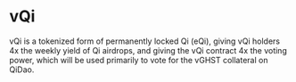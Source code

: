 # vQi

vQi is a tokenized form of permanently locked Qi (eQi), giving vQi holders 4x the weekly yield of Qi airdrops, and giving the vQi contract 4x the voting power, which will be used primarily to vote for the vGHST collateral on QiDao.
